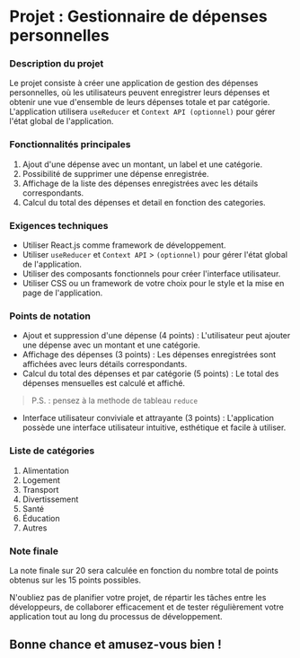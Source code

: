 # Projet : Gestionnaire de dépenses personnelles

### Description du projet
Le projet consiste à créer une application de gestion des dépenses personnelles, où les utilisateurs peuvent enregistrer leurs dépenses et obtenir une vue d'ensemble de leurs dépenses totale et par catégorie. L'application utilisera `useReducer` et `Context API (optionnel)` pour gérer l'état global de l'application.

### Fonctionnalités principales
1. Ajout d'une dépense avec un montant, un label et une catégorie.
2. Possibilité de supprimer une dépense enregistrée.
3. Affichage de la liste des dépenses enregistrées avec les détails correspondants.
4. Calcul du total des dépenses et detail en fonction des categories.

### Exigences techniques
- Utiliser React.js comme framework de développement.
- Utiliser `useReducer` et `Context API` > `(optionnel)` pour gérer l'état global de l'application.
- Utiliser des composants fonctionnels pour créer l'interface utilisateur.
- Utiliser CSS ou un framework de votre choix pour le style et la mise en page de l'application.

### Points de notation
- Ajout et suppression d'une dépense (4 points) : L'utilisateur peut ajouter une dépense avec un montant et une catégorie.
- Affichage des dépenses (3 points) : Les dépenses enregistrées sont affichées avec leurs détails correspondants.
- Calcul du total des dépenses et par catégorie (5 points) : Le total des dépenses mensuelles est calculé et affiché.
>P.S. : pensez à la methode de tableau `reduce`
- Interface utilisateur conviviale et attrayante (3 points) : L'application possède une interface utilisateur intuitive, esthétique et facile à utiliser.

### Liste de catégories
1. Alimentation
2. Logement
3. Transport
4. Divertissement
5. Santé
6. Éducation
7. Autres

### Note finale
La note finale sur 20 sera calculée en fonction du nombre total de points obtenus sur les 15 points possibles.

N'oubliez pas de planifier votre projet, de répartir les tâches entre les développeurs, de collaborer efficacement et de tester régulièrement votre application tout au long du processus de développement.

## Bonne chance et amusez-vous bien !